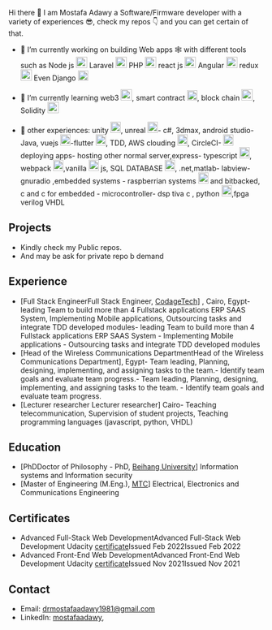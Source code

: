 Hi there 👋 I am Mostafa Adawy a Software/Firmware developer with a variety of experiences 😎, check my repos 👇 and you can get certain of that.
   
- 🔭 I’m currently working on building Web apps 🕸️ with different tools such as Node js <img style="width:22px; height:22px" src="https://user-images.githubusercontent.com/43582900/216795524-aa2c5148-8ff6-42e7-a4db-e20f61434726.svg" alt="NJS"> Laravel <img style="width:22px; height:22px" src="https://user-images.githubusercontent.com/43582900/216795519-b4289b42-1f41-44dc-8cd7-cc0fb9f9327b.svg" alt="LARAVEL">  PHP <img style="width:22px; height:22px" src="https://user-images.githubusercontent.com/43582900/216795516-1bff28c1-68aa-479e-94b9-1bb838248d52.svg" alt="LARAVEL"> react js <img style="width:22px; height:22px" src="https://user-images.githubusercontent.com/43582900/216795541-ea7e6cb9-907b-4ecb-98c7-b52ac20b2452.svg" alt="react"> Angular <img style="width:22px; height:22px" src="https://user-images.githubusercontent.com/43582900/216795491-d73ca5bc-f66a-475f-9e4d-09469c29adb9.svg" alt="Angular"> redux <img style="width:22px; height:22px" src="https://user-images.githubusercontent.com/43582900/216795529-0db2a0d0-fe5c-4867-a41e-c386c50542fa.svg" alt="redux"> Even Django <img style="width:20px; height:20px" src="https://user-images.githubusercontent.com/43582900/216795071-c911d42f-d158-408b-ad43-a2f8cc678a77.svg" alt="Django">

- 🌱 I’m currently learning web3 <img style="width:22px; height:22px" src="https://user-images.githubusercontent.com/43582900/216794850-08b1a892-4c19-4732-82ca-451ace94be3f.png" alt="web3">, smart contract <img style="width:20px; height:20px" src="https://user-images.githubusercontent.com/43582900/216794879-edb43f07-7096-4958-9a0e-287db648ac19.png" alt="smart">, block chain <img style="width:22px; height:22px" src="https://user-images.githubusercontent.com/43582900/216795499-7939b5aa-b8c7-4f2d-aad9-6e8d642d82e2.svg" alt="blockchain">, Solidity <img style="width:22px; height:22px" src="https://user-images.githubusercontent.com/43582900/216795531-1f0fc5a6-eb92-440f-8819-1f4180d2351c.svg" alt="Solidity">

- 💬 other experiences: unity <img style="width:20px; height:22px" src="https://user-images.githubusercontent.com/43582900/216796495-1c40998c-05ea-4a6e-9253-0e5e25bf35ce.svg" alt="unity">, unreal <img style="width:20px; height:22px" src="https://user-images.githubusercontent.com/43582900/216796496-83be71bd-ac27-4cb5-8912-133565f4ae5e.svg" alt="unreal">- c#, 3dmax, android studio-Java, vuejs <img style="width:20px; height:22px" src="https://user-images.githubusercontent.com/43582900/216796305-db0700c5-b523-4214-aa6d-d4f52beb8f94.svg" alt="vuejs">-flutter <img style="width:20px; height:22px" src="https://user-images.githubusercontent.com/43582900/216796392-1d37ba1f-3a88-4465-a387-607c41a6487e.svg" alt="flutter">, TDD, AWS clouding <img style="width:20px; height:22px" src="https://user-images.githubusercontent.com/43582900/216796516-9b68778b-e7f5-4e46-8810-604336805af1.svg" alt="AWS">, CircleCI- <img style="width:20px; height:22px" src="https://user-images.githubusercontent.com/43582900/216796512-9bffdf0c-9610-41c6-a158-2d96f7c61cf5.svg" alt="CircleCI"> deploying apps- hosting other normal server,express- typescript <img style="width:20px; height:22px" src="https://user-images.githubusercontent.com/43582900/216796492-4c842079-e9aa-4478-b0c5-61e7fd5e8c23.svg" alt="typescript">,
webpack <img style="width:20px; height:22px" src="https://user-images.githubusercontent.com/43582900/216796500-a9a171f3-7894-4466-9f83-7d384395c959.svg" alt="webpack">,vanilla <img style="width:20px; height:22px" src="https://user-images.githubusercontent.com/43582900/216796499-b81edbe6-b798-462a-bbce-46eff62550e6.svg" alt="vanilla"> js, SQL DATABASE <img style="width:20px; height:22px" src="https://user-images.githubusercontent.com/43582900/216796480-b14a7dd0-613b-42a9-87c6-7251111c2d13.svg" alt="SQL">, .net,matlab- labview- gnuradio ,embedded systems - raspberrian systems <img style="width:20px; height:22px" src="https://user-images.githubusercontent.com/43582900/216796487-6d4e5c95-ddf9-4ed3-8dc9-83ad663099c5.svg" alt="raspberrian"> and bitbacked,  c and c for embedded - microcontroller- dsp tiva c , python <img style="width:20px; height:22px" src="https://user-images.githubusercontent.com/43582900/216796485-87c4b1d9-b4b9-4a28-9273-63af4e29e3e0.svg" alt="python">,fpga verilog VHDL

## Projects
- Kindly check my Public repos.
- And may be ask for private repo b demand

## Experience
- [Full Stack EngineerFull Stack Engineer, [CodageTech]()] , Cairo, Egypt- leading Team to build more than 4 Fullstack applications ERP SAAS System, Implementing Mobile applications, Outsourcing tasks and integrate TDD developed modules- leading Team to build more than 4 Fullstack applications ERP SAAS System - Implementing Mobile applications - Outsourcing tasks and integrate TDD developed modules
- [Head of the Wireless Communications DepartmentHead of the Wireless Communications Department], Egypt- Team leading, Planning, designing, implementing, and assigning tasks to the team.- Identify team goals and evaluate team progress.- Team leading, Planning, designing, implementing, and assigning tasks to the team. - Identify team goals and evaluate team progress.
- [Lecturer researcher Lecturer researcher] Cairo- Teaching telecommunication, Supervision of student projects, Teaching programming languages (javascript, python, VHDL)

## Education
- [PhDDoctor of Philosophy - PhD, [Beihang University](https://ev.buaa.edu.cn/)] Information systems and Information security
- [Master of Engineering (M.Eng.), [MTC](http://www.mtc.edu.eg/mtcwebsite/)]  Electrical, Electronics and Communications Engineering
## Certificates
- Advanced Full-Stack Web DevelopmentAdvanced Full-Stack Web Development Udacity [certificate](https://graduation.udacity.com/confirm/DDJGGGCR)Issued Feb 2022Issued Feb 2022
- Advanced Front-End Web DevelopmentAdvanced Front-End Web Development Udacity [certificate](https://graduation.udacity.com/confirm/7ZVLCHCC)Issued Nov 2021Issued Nov 2021
## Contact
- Email: drmostafaadawy1981@gmail.com
- LinkedIn: [mostafaadawy](https://www.linkedin.com/in/mostafaamsadawy/),

